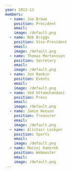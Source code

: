 ```yaml
---
year: 2012-13
members:
  - name: Joe Brown
    position: President
    email:
    image: /default.png
  - name: Rob Briggs
    position: Vice-President
    email:
    image: /default.png
  - name: Thomas Mortensson
    position: Secretary
    email:
    image: /default.png
  - name: Jon Rankin
    position: Events
    email:
    image: /default.png
  - name: Ved Uttamchandani
    position: Press
    email:
    image: /default.png
  - name: Jamie Henson
    position: Treasurer
    email:
    image: /default.png
  - name: Alistair Lockyer
    position: Sports
    email:
    image: /default.png
  - name: Maciej Kumorek
    position: Webmaster
    email:
    image: /default.png
---
```

